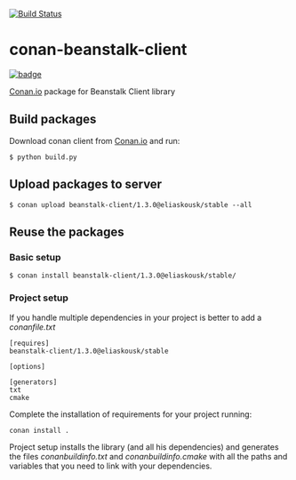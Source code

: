 [![Build Status](https://travis-ci.org/eliaskousk/conan-beanstalk-client.svg?branch=release/1.3.0)](https://travis-ci.org/eliaskousk/conan-beanstalk-client)

# conan-beanstalk-client

[![badge](https://img.shields.io/badge/conan.io-beanstalk--client%2F1.3.0-green.svg?logo=data:image/png;base64%2CiVBORw0KGgoAAAANSUhEUgAAAA4AAAAOCAMAAAAolt3jAAAA1VBMVEUAAABhlctjlstkl8tlmMtlmMxlmcxmmcxnmsxpnMxpnM1qnc1sn85voM91oM11oc1xotB2oc56pNF6pNJ2ptJ8ptJ8ptN9ptN8p9N5qNJ9p9N9p9R8qtOBqdSAqtOAqtR%2BrNSCrNJ/rdWDrNWCsNWCsNaJs9eLs9iRvNuVvdyVv9yXwd2Zwt6axN6dxt%2Bfx%2BChyeGiyuGjyuCjyuGly%2BGlzOKmzOGozuKoz%2BKqz%2BOq0OOv1OWw1OWw1eWx1eWy1uay1%2Baz1%2Baz1%2Bez2Oe02Oe12ee22ujUGwH3AAAAAXRSTlMAQObYZgAAAAFiS0dEAIgFHUgAAAAJcEhZcwAACxMAAAsTAQCanBgAAAAHdElNRQfgBQkREyOxFIh/AAAAiklEQVQI12NgAAMbOwY4sLZ2NtQ1coVKWNvoc/Eq8XDr2wB5Ig62ekza9vaOqpK2TpoMzOxaFtwqZua2Bm4makIM7OzMAjoaCqYuxooSUqJALjs7o4yVpbowvzSUy87KqSwmxQfnsrPISyFzWeWAXCkpMaBVIC4bmCsOdgiUKwh3JojLgAQ4ZCE0AMm2D29tZwe6AAAAAElFTkSuQmCC)](http://www.conan.io/source/beanstalk-client/1.3.0/eliaskousk/stable)

[Conan.io](https://conan.io) package for Beanstalk Client library

## Build packages

Download conan client from [Conan.io](https://conan.io) and run:

    $ python build.py

## Upload packages to server

    $ conan upload beanstalk-client/1.3.0@eliaskousk/stable --all

## Reuse the packages

### Basic setup

    $ conan install beanstalk-client/1.3.0@eliaskousk/stable/

### Project setup

If you handle multiple dependencies in your project is better to add a *conanfile.txt*

    [requires]
    beanstalk-client/1.3.0@eliaskousk/stable

    [options]

    [generators]
    txt
    cmake

Complete the installation of requirements for your project running:

    conan install .

Project setup installs the library (and all his dependencies) and generates the files
*conanbuildinfo.txt* and *conanbuildinfo.cmake* with all the paths and variables that
you need to link with your dependencies.
